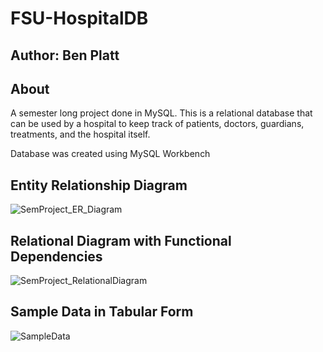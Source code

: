 # FSU-HospitalDB
## Author: Ben Platt

## About
A semester long project done in MySQL. This is a relational database that can be used by a hospital to keep track of patients, doctors, guardians, treatments, and the hospital itself.

Database was created using MySQL Workbench

## Entity Relationship Diagram
![SemProject_ER_Diagram](https://user-images.githubusercontent.com/86609189/205738175-60d5e62d-99e1-4c2c-bb95-c61a2ea935e9.png)

## Relational Diagram with Functional Dependencies
![SemProject_RelationalDiagram](https://user-images.githubusercontent.com/86609189/205738376-23a93329-74c0-432f-984c-b2b7e5e61802.png)

## Sample Data in Tabular Form
![SampleData](https://user-images.githubusercontent.com/86609189/205738439-6570600a-dc84-4cb4-9fbc-6464f8a48056.png)
